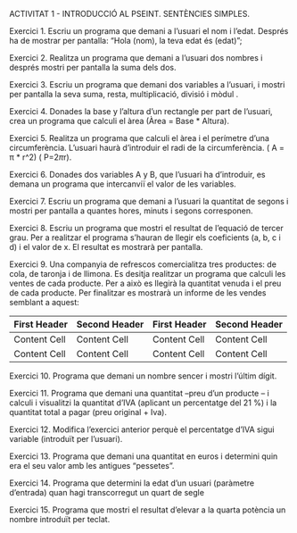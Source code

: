 ACTIVITAT 1 - INTRODUCCIÓ AL PSEINT. SENTÈNCIES SIMPLES.

Exercici 1. Escriu un programa que demani a l’usuari el nom i l’edat. Després ha de mostrar per pantalla: “Hola (nom), la teva edat és (edat)”;
 
Exercici 2. Realitza un programa que demani a l’usuari dos nombres i després mostri per pantalla la suma dels dos.
 
Exercici 3. Escriu un programa que demani dos variables a l’usuari, i mostri per pantalla la seva suma, resta, multiplicació, divisió i mòdul .
 
Exercici 4. Donades la base y l’altura d’un rectangle per part de l’usuari, crea un programa que calculi el àrea (Àrea = Base * Altura).
 
Exercici 5. Realitza un programa que calculi el àrea i el perímetre d’una circumferència. L’usuari haurà d’introduir el radi de la circumferència. ( A = π * r^2) ( P=2*π*r).
 
Exercici 6. Donades dos variables A y B, que l’usuari ha d’introduir, es demana un programa que intercanviï el valor de les variables.
 
Exercici 7. Escriu un programa que demani a l’usuari la quantitat de segons i mostri per pantalla a quantes hores, minuts i segons corresponen.
 
Exercici 8. Escriu un programa que mostri el resultat de l’equació de tercer grau. Per a realitzar el programa s’hauran de llegir els coeficients (a, b, c i d) i el valor de x. El resultat es mostrarà per pantalla.
 
Exercici 9. Una companyia de refrescos comercialitza tres productes: de cola, de taronja i de llimona. Es desitja realitzar un programa que calculi les ventes de cada producte. Per a això es llegirà la quantitat venuda i el preu de cada producte. Per finalitzar es mostrarà un informe de les vendes semblant a aquest:

| First Header  | Second Header | First Header  | Second Header |
| ------------- | ------------- | ------------- | ------------- |
| Content Cell  | Content Cell  | Content Cell  | Content Cell  |
| Content Cell  | Content Cell  | Content Cell  | Content Cell  |

Exercici 10. Programa que demani  un nombre sencer i mostri l’últim dígit.
 
Exercici 11. Programa que demani una quantitat –preu d’un producte – i calculi i visualitzi la quantitat d’IVA (aplicant un percentatge del 21 %) i la quantitat total a pagar (preu original + Iva).
 
Exercici 12. Modifica l’exercici anterior perquè el percentatge d’IVA sigui variable (introduït per l’usuari).
 
Exercici 13. Programa que demani una quantitat en euros i determini quin era el seu valor amb les antigues “pessetes”.
 
Exercici 14. Programa que determini la edat d’un usuari (paràmetre d’entrada) quan hagi transcorregut un quart de segle
 
Exercici 15. Programa que mostri el resultat d’elevar a la quarta potència un nombre introduït per teclat. 





